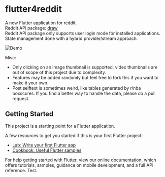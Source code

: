 # flutter4reddit

A new Flutter application for reddit.   
Reddit API package: [draw](https://pub.dev/packages/draw)  
Reddit API package only supports user login mode for installed applications.      
State management done with a hybrid provider/stream approach.     

![Demo](app.gif)  

Misc:
- Only clicking on an image thumbnail is supported, video thumbnails are out of scope of this project due to complexity.
- Features may be added randomly but feel free to fork this if you want to make it your own.
- Post selftext is sometimes weird, like tables generated by r/nba boxscores. If you find a better way to handle the data, please do a pull request.

## Getting Started

This project is a starting point for a Flutter application.

A few resources to get you started if this is your first Flutter project:

- [Lab: Write your first Flutter app](https://flutter.dev/docs/get-started/codelab)
- [Cookbook: Useful Flutter samples](https://flutter.dev/docs/cookbook)

For help getting started with Flutter, view our
[online documentation](https://flutter.dev/docs), which offers tutorials,
samples, guidance on mobile development, and a full API reference.
Test.
